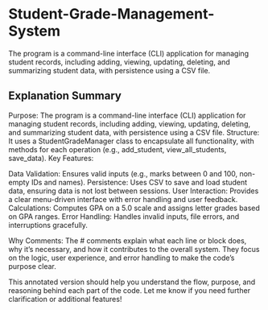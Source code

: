 # Student-Grade-Management-System
The program is a command-line interface (CLI) application for managing student records, including adding, viewing, updating, deleting, and summarizing student data, with persistence using a CSV file.

## Explanation Summary

Purpose: The program is a command-line interface (CLI) application for managing student records, including adding, viewing, updating, deleting, and summarizing student data, with persistence using a CSV file.
Structure: It uses a StudentGradeManager class to encapsulate all functionality, with methods for each operation (e.g., add_student, view_all_students, save_data).
Key Features:

Data Validation: Ensures valid inputs (e.g., marks between 0 and 100, non-empty IDs and names).
Persistence: Uses CSV to save and load student data, ensuring data is not lost between sessions.
User Interaction: Provides a clear menu-driven interface with error handling and user feedback.
Calculations: Computes GPA on a 5.0 scale and assigns letter grades based on GPA ranges.
Error Handling: Handles invalid inputs, file errors, and interruptions gracefully.


Why Comments: The # comments explain what each line or block does, why it’s necessary, and how it contributes to the overall system. They focus on the logic, user experience, and error handling to make the code’s purpose clear.

This annotated version should help you understand the flow, purpose, and reasoning behind each part of the code. Let me know if you need further clarification or additional features!
